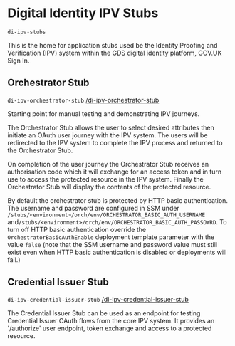 # Digital Identity IPV Stubs
`di-ipv-stubs`

This is the home for application stubs used be the Identity Proofing and Verification (IPV) system within the GDS digital identity platform, GOV.UK Sign In.

## Orchestrator Stub
`di-ipv-orchestrator-stub` [/di-ipv-orchestrator-stub](/di-ipv-orchestrator-stub)

Starting point for manual testing and demonstrating IPV journeys.

The Orchestrator Stub allows the user to select desired attributes then initiate an OAuth user journey with the IPV system. The users will be redirected to the IPV system to complete the IPV process and returned to the Orchestrator Stub.

On completion of the user journey the Orchestrator Stub receives an authorisation code which it will exchange for an access token and in turn use to access the protected resource in the IPV system. Finally the Orchestrator Stub will display the contents of the protected resource.

By default the orchestrator stub is protected by HTTP basic authentication. The username and password are configured in SSM under `/stubs/<environment>/orch/env/ORCHESTRATOR_BASIC_AUTH_USERNAME` and`/stubs/<environment>/orch/env/ORCHESTRATOR_BASIC_AUTH_PASSOWRD`.
To turn off HTTP basic authentication override the `OrchestratorBasicAuthEnable` deployment template parameter with the value `false` (note that the SSM username and password value must still exist even when HTTP basic authentication is disabled or deployments will fail.)

## Credential Issuer Stub
`di-ipv-credential-issuer-stub` [/di-ipv-credential-issuer-stub](/di-ipv-credential-issuer-stub)

The Credential Issuer Stub can be used as an endpoint for testing Credential Issuer OAuth flows from the core IPV system. It provides an '/authorize' user endpoint, token exchange and access to a protected resource.
